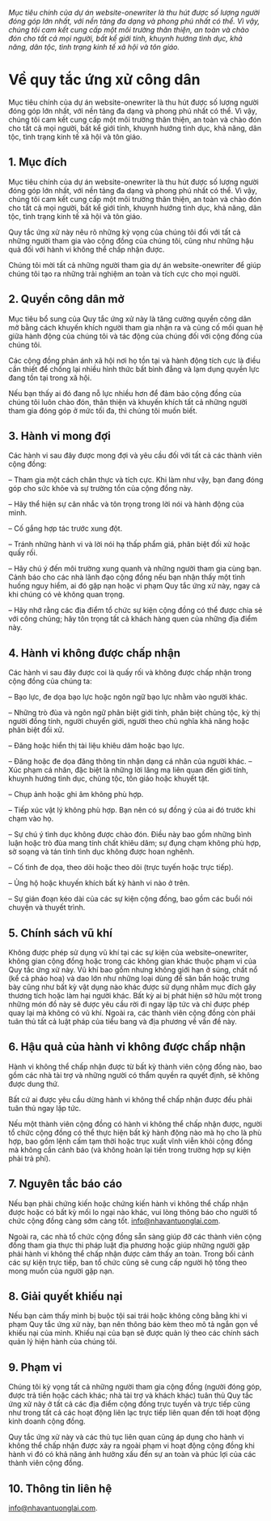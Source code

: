 _Mục tiêu chính của dự án website-onewriter là thu hút được số lượng người đóng góp lớn nhất, với nền tảng đa dạng và phong phú nhất có thể. Vì vậy, chúng tôi cam kết cung cấp một môi trường thân thiện, an toàn và chào đón cho tất cả mọi người, bất kể giới tính, khuynh hướng tình dục, khả năng, dân tộc, tình trạng kinh tế xã hội và tôn giáo._

# Về quy tắc ứng xử công dân

Mục tiêu chính của dự án website-onewriter là thu hút được số lượng người đóng góp lớn nhất, với nền tảng đa dạng và phong phú nhất có thể. Vì vậy, chúng tôi cam kết cung cấp một môi trường thân thiện, an toàn và chào đón cho tất cả mọi người, bất kể giới tính, khuynh hướng tình dục, khả năng, dân tộc, tình trạng kinh tế xã hội và tôn giáo.

## 1. Mục đích

Mục tiêu chính của dự án website-onewriter là thu hút được số lượng người đóng góp lớn nhất, với nền tảng đa dạng và phong phú nhất có thể. Vì vậy, chúng tôi cam kết cung cấp một môi trường thân thiện, an toàn và chào đón cho tất cả mọi người, bất kể giới tính, khuynh hướng tình dục, khả năng, dân tộc, tình trạng kinh tế xã hội và tôn giáo.

Quy tắc ứng xử này nêu rõ những kỳ vọng của chúng tôi đối với tất cả những người tham gia vào cộng đồng của chúng tôi, cũng như những hậu quả đối với hành vi không thể chấp nhận được.

Chúng tôi mời tất cả những người tham gia dự án website-onewriter để giúp chúng tôi tạo ra những trải nghiệm an toàn và tích cực cho mọi người.

## 2. Quyền công dân mở

Mục tiêu bổ sung của Quy tắc ứng xử này là tăng cường quyền công dân mở bằng cách khuyến khích người tham gia nhận ra và củng cố mối quan hệ giữa hành động của chúng tôi và tác động của chúng đối với cộng đồng của chúng tôi.

Các cộng đồng phản ánh xã hội nơi họ tồn tại và hành động tích cực là điều cần thiết để chống lại nhiều hình thức bất bình đẳng và lạm dụng quyền lực đang tồn tại trong xã hội.

Nếu bạn thấy ai đó đang nỗ lực nhiều hơn để đảm bảo cộng đồng của chúng tôi luôn chào đón, thân thiện và khuyến khích tất cả những người tham gia đóng góp ở mức tối đa, thì chúng tôi muốn biết.

## 3. Hành vi mong đợi

Các hành vi sau đây được mong đợi và yêu cầu đối với tất cả các thành viên cộng đồng:

–  Tham gia một cách chân thực và tích cực. Khi làm như vậy, bạn đang đóng góp cho sức khỏe và sự trường tồn của cộng đồng này.

–  Hãy thể hiện sự cân nhắc và tôn trọng trong lời nói và hành động của mình.

–  Cố gắng hợp tác trước xung đột.

–  Tránh những hành vi và lời nói hạ thấp phẩm giá, phân biệt đối xử hoặc quấy rối.

–  Hãy chú ý đến môi trường xung quanh và những người tham gia cùng bạn. Cảnh báo cho các nhà lãnh đạo cộng đồng nếu bạn nhận thấy một tình huống nguy hiểm, ai đó gặp nạn hoặc vi phạm Quy tắc ứng xử này, ngay cả khi chúng có vẻ không quan trọng.

–  Hãy nhớ rằng các địa điểm tổ chức sự kiện cộng đồng có thể được chia sẻ với công chúng; hãy tôn trọng tất cả khách hàng quen của những địa điểm này.

## 4. Hành vi không được chấp nhận

Các hành vi sau đây được coi là quấy rối và không được chấp nhận trong cộng đồng của chúng ta:

–  Bạo lực, đe dọa bạo lực hoặc ngôn ngữ bạo lực nhằm vào người khác.

–  Những trò đùa và ngôn ngữ phân biệt giới tính, phân biệt chủng tộc, kỳ thị người đồng tính, người chuyển giới, người theo chủ nghĩa khả năng hoặc phân biệt đối xử.

–  Đăng hoặc hiển thị tài liệu khiêu dâm hoặc bạo lực.

–  Đăng hoặc đe dọa đăng thông tin nhận dạng cá nhân của người khác.
–  Xúc phạm cá nhân, đặc biệt là những lời lăng mạ liên quan đến giới tính, khuynh hướng tình dục, chủng tộc, tôn giáo hoặc khuyết tật.

–  Chụp ảnh hoặc ghi âm không phù hợp.

–  Tiếp xúc vật lý không phù hợp. Bạn nên có sự đồng ý của ai đó trước khi chạm vào họ.

–  Sự chú ý tình dục không được chào đón. Điều này bao gồm những bình luận hoặc trò đùa mang tính chất khiêu dâm; sự đụng chạm không phù hợp, sờ soạng và tán tỉnh tình dục không được hoan nghênh.

–  Cố tình đe dọa, theo dõi hoặc theo dõi (trực tuyến hoặc trực tiếp).

–  Ủng hộ hoặc khuyến khích bất kỳ hành vi nào ở trên.

–  Sự gián đoạn kéo dài của các sự kiện cộng đồng, bao gồm các buổi nói chuyện và thuyết trình.

## 5. Chính sách vũ khí

Không được phép sử dụng vũ khí tại các sự kiện của website–onewriter, không gian cộng đồng hoặc trong các không gian khác thuộc phạm vi của Quy tắc ứng xử này. Vũ khí bao gồm nhưng không giới hạn ở súng, chất nổ (kể cả pháo hoa) và dao lớn như những loại dùng để săn bắn hoặc trưng bày cũng như bất kỳ vật dụng nào khác được sử dụng nhằm mục đích gây thương tích hoặc làm hại người khác. Bất kỳ ai bị phát hiện sở hữu một trong những món đồ này sẽ được yêu cầu rời đi ngay lập tức và chỉ được phép quay lại mà không có vũ khí. Ngoài ra, các thành viên cộng đồng còn phải tuân thủ tất cả luật pháp của tiểu bang và địa phương về vấn đề này.

## 6. Hậu quả của hành vi không được chấp nhận

Hành vi không thể chấp nhận được từ bất kỳ thành viên cộng đồng nào, bao gồm các nhà tài trợ và những người có thẩm quyền ra quyết định, sẽ không được dung thứ.

Bất cứ ai được yêu cầu dừng hành vi không thể chấp nhận được đều phải tuân thủ ngay lập tức.

Nếu một thành viên cộng đồng có hành vi không thể chấp nhận được, người tổ chức cộng đồng có thể thực hiện bất kỳ hành động nào mà họ cho là phù hợp, bao gồm lệnh cấm tạm thời hoặc trục xuất vĩnh viễn khỏi cộng đồng mà không cần cảnh báo (và không hoàn lại tiền trong trường hợp sự kiện phải trả phí).

## 7. Nguyên tắc báo cáo

Nếu bạn phải chứng kiến hoặc chứng kiến hành vi không thể chấp nhận được hoặc có bất kỳ mối lo ngại nào khác, vui lòng thông báo cho người tổ chức cộng đồng càng sớm càng tốt. info@nhavantuonglai.com.

Ngoài ra, các nhà tổ chức cộng đồng sẵn sàng giúp đỡ các thành viên cộng đồng tham gia thực thi pháp luật địa phương hoặc giúp những người gặp phải hành vi không thể chấp nhận được cảm thấy an toàn. Trong bối cảnh các sự kiện trực tiếp, ban tổ chức cũng sẽ cung cấp người hộ tống theo mong muốn của người gặp nạn.

## 8. Giải quyết khiếu nại

Nếu bạn cảm thấy mình bị buộc tội sai trái hoặc không công bằng khi vi phạm Quy tắc ứng xử này, bạn nên thông báo kèm theo mô tả ngắn gọn về khiếu nại của mình. Khiếu nại của bạn sẽ được quản lý theo các chính sách quản lý hiện hành của chúng tôi.

## 9. Phạm vi

Chúng tôi kỳ vọng tất cả những người tham gia cộng đồng (người đóng góp, được trả tiền hoặc cách khác; nhà tài trợ và khách khác) tuân thủ Quy tắc ứng xử này ở tất cả các địa điểm cộng đồng trực tuyến và trực tiếp cũng như trong tất cả các hoạt động liên lạc trực tiếp liên quan đến tới hoạt động kinh doanh cộng đồng.

Quy tắc ứng xử này và các thủ tục liên quan cũng áp dụng cho hành vi không thể chấp nhận được xảy ra ngoài phạm vi hoạt động cộng đồng khi hành vi đó có khả năng ảnh hưởng xấu đến sự an toàn và phúc lợi của các thành viên cộng đồng.

## 10. Thông tin liên hệ

info@nhavantuonglai.com.
